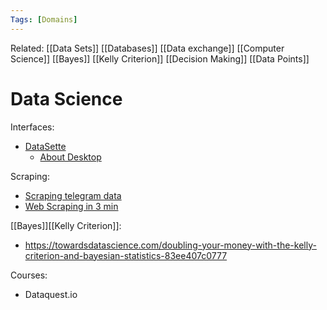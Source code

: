 ```yaml
---
Tags: [Domains]
---
```

Related: [[Data Sets]] [[Databases]] [[Data exchange]] [[Computer Science]] [[Bayes]] [[Kelly Criterion]] [[Decision Making]] [[Data Points]]
# Data Science

Interfaces:
- [DataSette](https://datasette.io/desktop)
	- [About Desktop](https://datasette.substack.com/p/datasette-desktop-a-macos-application?token=eyJ1c2VyX2lkIjo0OTQ2ODA5LCJwb3N0X2lkIjo0MTMzNDE2OCwiXyI6IlJoMGpsIiwiaWF0IjoxNjMyOTE2MjE2LCJleHAiOjE2MzI5MTk4MTYsImlzcyI6InB1Yi04ODQyNCIsInN1YiI6InBvc3QtcmVhY3Rpb24ifQ.IpDjOx-mJGLzVUx0iHERHombfXV14GNjdsbwBSohqqc)

Scraping:
- [Scraping telegram data](https://medium.com/game-of-data/telegram-channel-data-extraction-users-information-chats-and-specific-messages-and-data-21bb54710fd3)
- [Web Scraping in 3 min](https://towardsdatascience.com/web-scraping-in-3-minutes-1c37830a29c1)

[[Bayes]][[Kelly Criterion]]:
- https://towardsdatascience.com/doubling-your-money-with-the-kelly-criterion-and-bayesian-statistics-83ee407c0777

Courses:
- Dataquest.io
